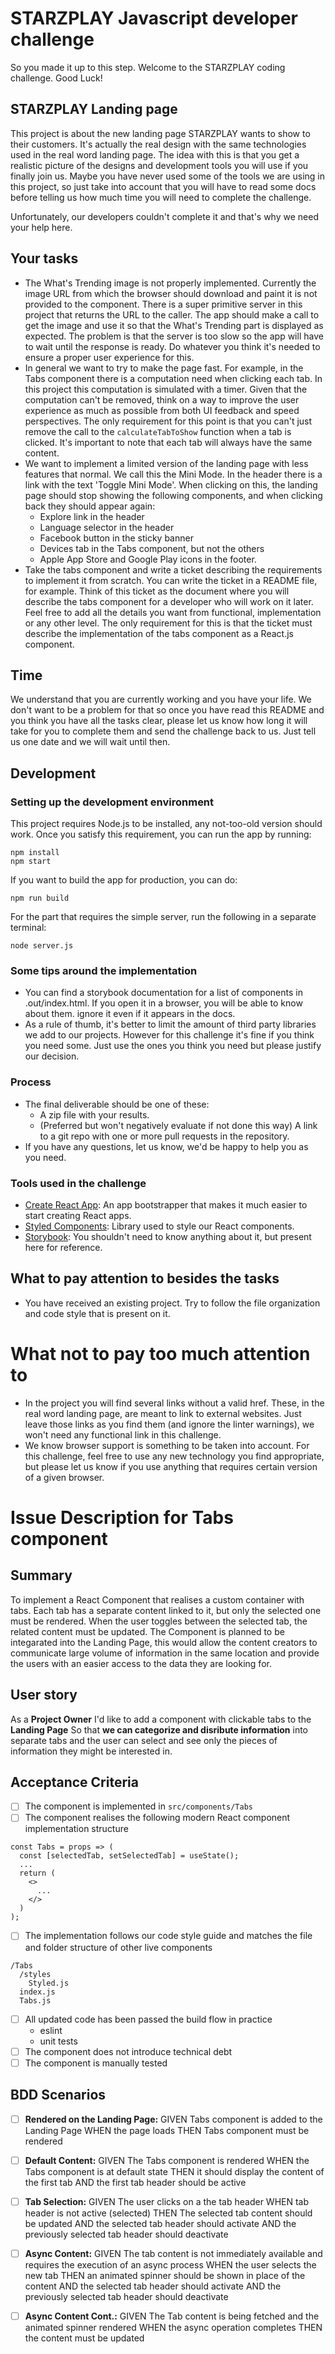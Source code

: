 # STARZPLAY Javascript developer challenge

So you made it up to this step. Welcome to the STARZPLAY coding challenge. Good Luck!

## STARZPLAY Landing page

This project is about the new landing page STARZPLAY wants to show to their customers. It's actually the real design
with the same technologies used in the real word landing page. The idea with this is that you get a realistic picture
of the designs and development tools you will use if you finally join us. Maybe you have never used some of the tools
we are using in this project, so just take into account that you will have to read some docs before telling us how much
time you will need to complete the challenge.

Unfortunately, our developers couldn't complete it and that's why we need your help here.

## Your tasks

- The What's Trending image is not properly implemented. Currently the image URL from which the browser should download
and paint it is not provided to the component. There is a super primitive server in this project that returns the URL to
the caller. The app should make a call to get the image and use it so that the What's Trending part is displayed as
expected. The problem is that the server is too slow so the app will have to wait until the response is ready. Do
whatever you think it's needed to ensure a proper user experience for this.
- In general we want to try to make the page fast. For example, in the Tabs component there is a computation need when
clicking each tab. In this project this computation is simulated with a timer. Given that the computation can't be
removed, think on a way to improve the user experience as much as possible from both UI feedback and speed perspectives.
The only requirement for this point is that you can't just remove the call to the `calculateTabToShow` function when a
tab is clicked. It's important to note that each tab will always have the same content.
- We want to implement a limited version of the landing page with less features that normal. We call this the Mini
Mode. In the header there is a link with the text 'Toggle Mini Mode'. When clicking on this, the landing page should stop
showing the following components, and when clicking back they should appear again:
    - Explore link in the header
    - Language selector in the header
    - Facebook button in the sticky banner
    - Devices tab in the Tabs component, but not the others
    - Apple App Store and Google Play icons in the footer.
- Take the tabs component and write a ticket describing the requirements to implement it from scratch. You can write
the ticket in a README file, for example. Think of this ticket as the document where you will describe the tabs
component for a developer who will work on it later. Feel free to add all the details you want from functional,
implementation or any other level. The only requirement for this is that the ticket must describe the implementation of
the tabs component as a React.js component.

## Time

We understand that you are currently working and you have your life. We don't want to be a problem for that so once
you have read this README and you think you have all the tasks clear, please let us know how long it will take for you
to complete them and send the challenge back to us. Just tell us one date and we will wait until then.

## Development

### Setting up the development environment

This project requires Node.js to be installed, any not-too-old version should work. Once you satisfy this requirement,
you can run the app by running:

```
npm install
npm start
```

If you want to build the app for production, you can do:

```
npm run build
```

For the part that requires the simple server, run the following in a separate terminal:
```
node server.js
```

### Some tips around the implementation

- You can find a storybook documentation for a list of components in .out/index.html. If you open it in a browser, you
will be able to know about them.
ignore it even if it appears in the docs.
- As a rule of thumb, it's better to limit the amount of third party libraries we add to our projects. However for this
challenge it's fine if you think you need some. Just use the ones you think you need but please justify our decision. 
    
### Process

- The final deliverable should be one of these:
    - A zip file with your results.
    - (Preferred but won't negatively evaluate if not done this way) A link to a git repo with one or more pull requests
    in the repository.
- If you have any questions, let us know, we'd be happy to help you as you need.

### Tools used in the challenge

- [Create React App](https://create-react-app.dev/): An app bootstrapper that makes it much easier to start creating React apps.
- [Styled Components](https://www.styled-components.com/): Library used to style our React components.
- [Storybook](https://storybook.js.org/): You shouldn't need to know anything about it, but present here for reference.

## What to pay attention to besides the tasks

- You have received an existing project. Try to follow the file organization and code style that is present on it.

# What not to pay too much attention to

- In the project you will find several links without a valid href. These, in the real word landing page, are meant to
link to external websites. Just leave those links as you find them (and ignore the linter warnings), we won't need any
functional link in this challenge.
- We know browser support is something to be taken into account. For this challenge, feel free to use any new technology
you find appropriate, but please let us know if you use anything that requires certain version of a given browser.

# Issue Description for Tabs component

## Summary
To implement a React Component that realises a custom container with tabs. Each tab has a separate content linked to it, but only the selected one must be rendered. When the user toggles between the selected tab, the related content must be updated. The Component is planned to be integarated into the Landing Page, this would allow the content creators to communicate large volume of information in the same location and provide the users with an easier access to the data they are looking for.

## User story
As a **Project Owner**
I'd like to add a component with clickable tabs to the **Landing Page** 
So that **we can categorize and disribute information**
into separate tabs and the user can select and see only the pieces of information they might be interested in.

## Acceptance Criteria
- [ ] The component is implemented in `src/components/Tabs`
- [ ] The component realises the following modern React component implementation structure
```
const Tabs = props => (
  const [selectedTab, setSelectedTab] = useState();
  ...
  return (
    <>
      ...
    </>
  )
);
```
- [ ] The implementation follows our code style guide and matches the file and folder structure of other live components
```
/Tabs
  /styles
    Styled.js
  index.js
  Tabs.js
```
- [ ] All updated code has been passed the build flow in practice
  * eslint
  * unit tests
- [ ] The component does not introduce technical debt
- [ ] The component is manually tested

## BDD Scenarios
- [ ] **Rendered on the Landing Page:**
GIVEN Tabs component is added to the Landing Page
WHEN the page loads
THEN Tabs component must be rendered

- [ ] **Default Content:**
GIVEN The Tabs component is rendered
WHEN the Tabs component is at default state
THEN it should display the content of the first tab
AND the first tab header should be active
 
- [ ] **Tab Selection:**
GIVEN The user clicks on a the tab header
WHEN tab header is not active (selected)
THEN The selected tab content should be updated 
AND the selected tab header should activate
AND the previously selected tab header should deactivate

- [ ] **Async Content:**
GIVEN The tab content is not immediately available and requires the execution of an async process
WHEN the user selects the new tab 
THEN an animated spinner should be shown in place of the content
AND the selected tab header should activate
AND the previously selected tab header should deactivate

- [ ] **Async Content Cont.:**
GIVEN The Tab content is being fetched and the animated spinner rendered
WHEN the async operation completes
THEN the content must be updated
